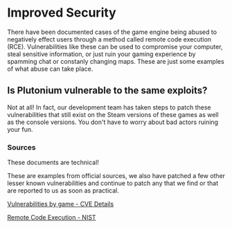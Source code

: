 # Improved Security

There have been documented cases of the game engine being abused to negatively effect users through a method called remote code execution (RCE). Vulnerabilities like these can be used to compromise your computer, steal sensitive information, or just ruin your gaming experience by spamming chat or constanly changing maps. These are just some examples of what abuse can take place.

## Is Plutonium vulnerable to the same exploits?

Not at all! In fact, our development team has taken steps to patch these vulnerabilities that still exist on the Steam versions of these games as well as the console versions. You don't have to worry about bad actors ruining your fun.

### Sources

<Alert variant="tip" title="Note">

These documents are technical!

These are examples from official sources, we also have patched a few other lesser known vulnerabilities and continue to patch any that we find or that are reported to us as soon as practical.

</Alert>

[Vulnerabilities by game - CVE Details](https://www.cvedetails.com/vulnerability-list/vendor_id-2190/Activision.html)

[Remote Code Execution - NIST](https://nvd.nist.gov/vuln/detail/CVE-2018-20817)

